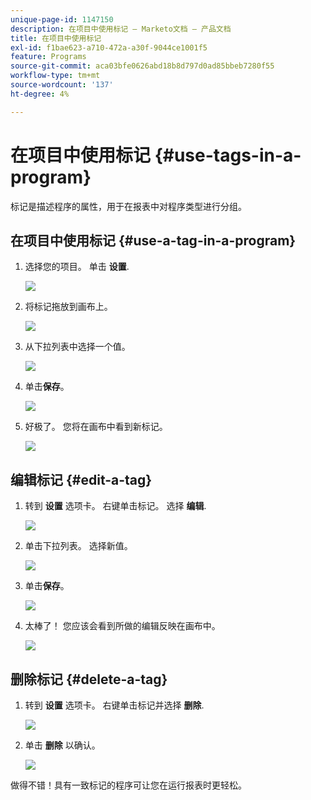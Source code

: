 ```yaml
---
unique-page-id: 1147150
description: 在项目中使用标记 — Marketo文档 — 产品文档
title: 在项目中使用标记
exl-id: f1bae623-a710-472a-a30f-9044ce1001f5
feature: Programs
source-git-commit: aca03bfe0626abd18b8d797d0ad85bbeb7280f55
workflow-type: tm+mt
source-wordcount: '137'
ht-degree: 4%

---
```


# 在项目中使用标记 {#use-tags-in-a-program}

标记是描述程序的属性，用于在报表中对程序类型进行分组。

## 在项目中使用标记 {#use-a-tag-in-a-program}

1. 选择您的项目。 单击 **设置**.

   ![](assets/use-tags-in-a-program-1.png)

1. 将标记拖放到画布上。

   ![](assets/use-tags-in-a-program-2.png)

1. 从下拉列表中选择一个值。

   ![](assets/use-tags-in-a-program-3.png)

1. 单击&#x200B;**保存**。

   ![](assets/use-tags-in-a-program-4.png)

1. 好极了。 您将在画布中看到新标记。

   ![](assets/use-tags-in-a-program-5.png)

## 编辑标记 {#edit-a-tag}

1. 转到 **设置** 选项卡。 右键单击标记。 选择 **编辑**.

   ![](assets/use-tags-in-a-program-6.png)

1. 单击下拉列表。 选择新值。

   ![](assets/use-tags-in-a-program-7.png)

1. 单击&#x200B;**保存**。

   ![](assets/use-tags-in-a-program-8.png)

1. 太棒了！ 您应该会看到所做的编辑反映在画布中。

   ![](assets/use-tags-in-a-program-9.png)

## 删除标记  {#delete-a-tag}

1. 转到 **设置** 选项卡。 右键单击标记并选择 **删除**.

   ![](assets/use-tags-in-a-program-10.png)

1. 单击 **删除** 以确认。

   ![](assets/use-tags-in-a-program-11.png)

做得不错！具有一致标记的程序可让您在运行报表时更轻松。
